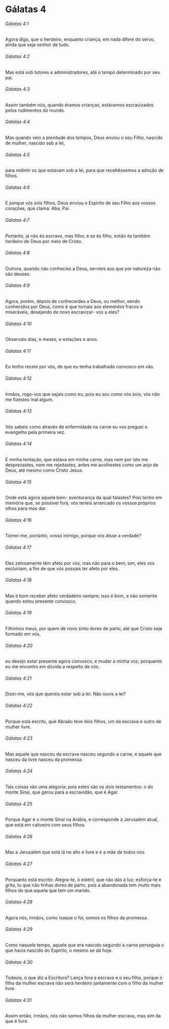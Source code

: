 # Gálatas 4

###### Gálatas 4:1

Agora digo, que o herdeiro, enquanto criança, em nada difere do servo, ainda que seja senhor de tudo.

###### Gálatas 4:2

Mas está sob tutores e administradores, até o tempo determinado por seu pai.

###### Gálatas 4:3

Assim também nós, quando éramos crianças, estávamos escravizados pelos rudimentos do mundo.

###### Gálatas 4:4

Mas quando veio a plenitude dos tempos, Deus enviou o seu Filho, nascido de mulher, nascido sob a lei,

###### Gálatas 4:5

para redimir os que estavam sob a lei, para que recebêssemos a adoção de filhos.

###### Gálatas 4:6

E porque vós sois filhos, Deus enviou o Espírito de seu Filho aos vossos corações, que clama: Aba, Pai.

###### Gálatas 4:7

Portanto, já não és escravo, mas filho; e se és filho, então és também herdeiro de Deus por meio de Cristo.

###### Gálatas 4:8

Outrora, quando não conhecíes a Deus, servíeis aos que por natureza não são deuses.

###### Gálatas 4:9

Agora, porém, depois de conhecerdes a Deus, ou melhor, sendo conhecidos por Deus, como é que tornais aos elementos fracos e miseráveis, desejando de novo escravizar- vos a eles?

###### Gálatas 4:10

Observais dias, e meses, e estações e anos.

###### Gálatas 4:11

Eu tenho receio por vós, de que eu tenha trabalhado convosco em vão.

###### Gálatas 4:12

Irmãos, rogo-vos que sejais como eu; pois eu sou como vós sois; vós não me fizestes mal algum.

###### Gálatas 4:13

Vós sabeis como através de enfermidade na carne eu vos preguei o evangelho pela primeira vez.

###### Gálatas 4:14

E minha tentação, que estava em minha carne, mas nem por isto me desprezastes, nem me rejeitastes, antes me acolhestes como um anjo de Deus, até mesmo como Cristo Jesus.

###### Gálatas 4:15

Onde está agora aquela bem- aventurança da qual falastes? Pois tenho em memória que, se possível fora, vós teríeis arrancado os vossos próprios olhos para mos dar.

###### Gálatas 4:16

Tornei-me, portanto, vosso inimigo, porque vos disse a verdade?

###### Gálatas 4:17

Eles zelosamente têm afeto por vós, mas não para o bem; sim, eles vos excluiriam, a fim de que vós possais ter afeto por eles.

###### Gálatas 4:18

Mas é bom receber afeto verdadeiro sempre; isso é bom, e não somente quando estou presente convosco.

###### Gálatas 4:19

Filhinhos meus, por quem de novo sinto dores de parto, até que Cristo seja formado em vós,

###### Gálatas 4:20

eu desejo estar presente agora convosco, e mudar a minha voz; porquanto eu me encontro em dúvida a respeito de vós.

###### Gálatas 4:21

Dizei-me, vós que quereis estar sob a lei: Não ouvis a lei?

###### Gálatas 4:22

Porque está escrito, que Abraão teve dois filhos, um da escrava e outro de mulher livre.

###### Gálatas 4:23

Mas aquele que nasceu da escrava nasceu segundo a carne, e aquele que nasceu da livre nasceu da promessa.

###### Gálatas 4:24

Tais coisas são uma alegoria; pois estes são os dois testamentos: o do monte Sinai, que gerou para a escravidão, que é Agar.

###### Gálatas 4:25

Porque Agar é o monte Sinai na Arábia, e corresponde à Jerusalém atual, que está em cativeiro com seus filhos.

###### Gálatas 4:26

Mas a Jerusalém que está lá no alto é livre e é a mãe de todos nós.

###### Gálatas 4:27

Porquanto está escrito: Alegra-te, ó estéril, que não dás à luz; esforça-te e grita, tu que não tinhas dores de parto, pois a abandonada tem muito mais filhos do que aquela que tem um marido.

###### Gálatas 4:28

Agora nós, irmãos, como Isaque o foi, somos os filhos da promessa.

###### Gálatas 4:29

Como naquele tempo, aquele que era nascido segundo a carne perseguia o que havia nascido do Espírito, o mesmo se dá hoje.

###### Gálatas 4:30

Todavia, o que diz a Escritura? Lança fora a escrava e o seu filho, porque o filho da mulher escrava não será herdeiro juntamente com o filho da mulher livre.

###### Gálatas 4:31

Assim então, irmãos, nós não somos filhos da mulher escrava, mas sim da que é livre.

